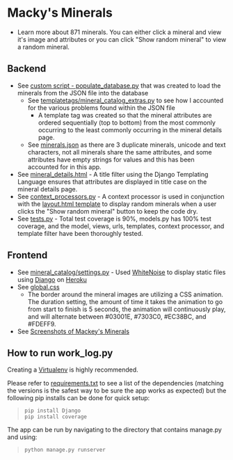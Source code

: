 # Macky's Minerals
* Learn more about 871 minerals.  You can either click a mineral and view it's
image and attributes or you can click "Show random mineral" to view a
random mineral.

## Backend
* See [custom script - populate_database.py](https://github.com/FVPukay/mackys-minerals/blob/master/populate_database.py) that was created to load the minerals from the JSON file into the database
    * See [templatetags/mineral_catalog_extras.py](https://github.com/FVPukay/mackys-minerals/blob/master/minerals_app/templatetags/mineral_catalog_extras.py) to see how I accounted for the various problems found within the JSON file
        * A template tag was created so that the mineral attributes are ordered sequentially (top to bottom) from the most commonly occurring to the least commonly occurring in the mineral details page.
    * See [minerals.json](https://github.com/FVPukay/mackys-minerals/blob/master/minerals.json) as there are 3 duplicate minerals, unicode and text characters, not all minerals share the same attributes, and some attributes have empty strings for values and this has been accounted for in this app.
* See [mineral_details.html](https://github.com/FVPukay/mackys-minerals/blob/master/minerals_app/templates/minerals_app/mineral_details.html) - A title filter using the Django Templating Language ensures that attributes are displayed in title case on the
mineral details page.
* See [context_processors.py](https://github.com/FVPukay/mackys-minerals/blob/master/minerals_app/context_processors.py) - A context processor is used in conjunction with the [layout.html template](https://github.com/FVPukay/mackys-minerals/blob/master/minerals_app/templates/minerals_app/layout.html) to display random minerals when a user clicks the "Show random mineral" button
to keep the code dry.
* See [tests.py](https://github.com/FVPukay/mackys-minerals/blob/master/minerals_app/tests.py) - Total test coverage is 90%, models.py has 100% test
coverage, and the model, views, urls, templates, context processor, and template filter have been thoroughly tested.

## Frontend
* See [mineral_catalog/settings.py](https://github.com/FVPukay/mackys-minerals/blob/master/mineral_catalog/settings.py) - Used [WhiteNoise](https://pypi.org/project/whitenoise/) to display static files using [Django](https://www.djangoproject.com/) on [Heroku](https://www.heroku.com/)
* See [global.css](https://github.com/FVPukay/mackys-minerals/blob/master/minerals_app/static/css/global.css)
    * The border around the mineral images are utilizing a CSS animation.  The duration setting, the amount of time it takes the animation to go from start to finish is 5 seconds, the animation will continuously play, and will alternate between #03001E, #7303C0, #EC38BC, and #FDEFF9.
* See [Screenshots of Mackey's Minerals](https://www.flickr.com/photos/156561177@N03/albums/72157710579421712)

## How to run work_log.py
Creating a [Virtualenv](https://pythonbasics.org/virtualenv/) is highly recommended.

Please refer to [requirements.txt](https://github.com/FVPukay/mackys-minerals/blob/master/requirements.txt) to see a list of the dependencies
(matching the versions is the safest way to be sure the app works as expected)
but the following pip installs can be done for quick setup:

>`pip install Django`  
`pip install coverage`

The app can be run by navigating to the directory that contains manage.py
and using:
>`python manage.py runserver`
